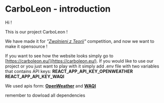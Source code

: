 # CarboLeon - introduction 

Hi !

This is our project CarboLeon !

We have made it for *"[Zwolnieni z Teorii](https://zwolnienizteorii.pl/)"* competition, and now we want to make it opensource !

If you want to see how the website looks simply go to [https://carboleon.eu/](https://carboleon.eu/).
If you would like to use our project or you just want to play with it simply add .env file with two variables that contains API keys:
    **REACT_APP_API_KEY_OPENWEATHER**
    **REACT_APP_API_KEY_WAQI**

We used apis form:
    [**OpenWeather**](https://openweathermap.org/) and 
    [**WAQI**](https://waqi.info/)

remember to dowload all dependencies
